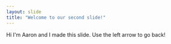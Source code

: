 ```yaml
---
layout: slide
title: "Welcome to our second slide!"
---
```

Hi I'm Aaron and I made this slide.
Use the left arrow to go back!